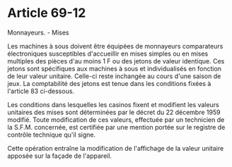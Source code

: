 # Article 69-12

Monnayeurs. - Mises

Les machines à sous doivent être équipées de monnayeurs comparateurs électroniques susceptibles d'accueillir en mises simples ou en mises multiples des pièces d'au moins 1 F ou des jetons de valeur identique. Ces jetons sont spécifiques aux machines à sous et individualisés en fonction de leur valeur unitaire. Celle-ci reste inchangée au cours d'une saison de jeux. La comptabilité des jetons est tenue dans les conditions fixées à l'article 83 ci-dessous.

Les conditions dans lesquelles les casinos fixent et modifient les valeurs unitaires des mises sont déterminées par le décret du 22 décembre 1959 modifié. Toute modification de ces valeurs, effectuée par un technicien de la S.F.M. concernée, est certifiée par une mention portée sur le registre de contrôle technique qu'il signe.

Cette opération entraîne la modification de l'affichage de la valeur unitaire apposée sur la façade de l'appareil.

